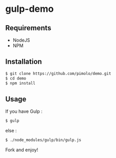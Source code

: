 gulp-demo
===================

## Requirements
- NodeJS
- NPM

## Installation

```sh
$ git clone https://github.com/pimolo/demo.git
$ cd demo
$ npm install
```

## Usage

If you have Gulp :

```sh
$ gulp
```

else :

```sh
$ ./node_modules/gulp/bin/gulp.js
```

Fork and enjoy!
